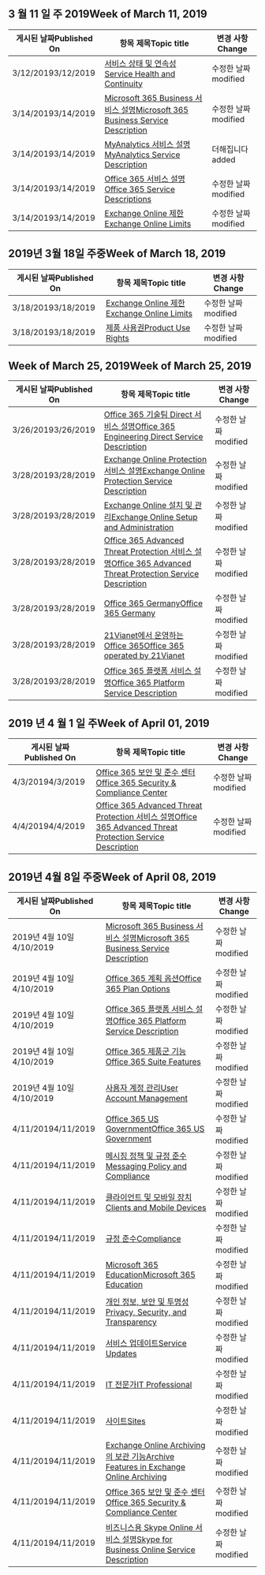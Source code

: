 <!-- This file is generated automatically each week. Changes made to this file will be overwritten.-->




## <a name="week-of-march-11-2019"></a><span data-ttu-id="9b525-101">3 월 11 일 주 2019</span><span class="sxs-lookup"><span data-stu-id="9b525-101">Week of March 11, 2019</span></span>


| <span data-ttu-id="9b525-102">게시된 날짜</span><span class="sxs-lookup"><span data-stu-id="9b525-102">Published On</span></span> |<span data-ttu-id="9b525-103">항목 제목</span><span class="sxs-lookup"><span data-stu-id="9b525-103">Topic title</span></span> | <span data-ttu-id="9b525-104">변경 사항</span><span class="sxs-lookup"><span data-stu-id="9b525-104">Change</span></span> |
|------|------------|--------|
| <span data-ttu-id="9b525-105">3/12/2019</span><span class="sxs-lookup"><span data-stu-id="9b525-105">3/12/2019</span></span> | [<span data-ttu-id="9b525-106">서비스 상태 및 연속성</span><span class="sxs-lookup"><span data-stu-id="9b525-106">Service Health and Continuity</span></span>](/Office365/ServiceDescriptions/office-365-platform-service-description/service-health-and-continuity) | <span data-ttu-id="9b525-107">수정한 날짜</span><span class="sxs-lookup"><span data-stu-id="9b525-107">modified</span></span> |
| <span data-ttu-id="9b525-108">3/14/2019</span><span class="sxs-lookup"><span data-stu-id="9b525-108">3/14/2019</span></span> | [<span data-ttu-id="9b525-109">Microsoft 365 Business 서비스 설명</span><span class="sxs-lookup"><span data-stu-id="9b525-109">Microsoft 365 Business Service Description</span></span>](/Office365/ServiceDescriptions/microsoft-365-business-service-description) | <span data-ttu-id="9b525-110">수정한 날짜</span><span class="sxs-lookup"><span data-stu-id="9b525-110">modified</span></span> |
| <span data-ttu-id="9b525-111">3/14/2019</span><span class="sxs-lookup"><span data-stu-id="9b525-111">3/14/2019</span></span> | [<span data-ttu-id="9b525-112">MyAnalytics 서비스 설명</span><span class="sxs-lookup"><span data-stu-id="9b525-112">MyAnalytics Service Description</span></span>](/Office365/ServiceDescriptions/mya-service-description) | <span data-ttu-id="9b525-113">더해집니다</span><span class="sxs-lookup"><span data-stu-id="9b525-113">added</span></span> |
| <span data-ttu-id="9b525-114">3/14/2019</span><span class="sxs-lookup"><span data-stu-id="9b525-114">3/14/2019</span></span> | [<span data-ttu-id="9b525-115">Office 365 서비스 설명</span><span class="sxs-lookup"><span data-stu-id="9b525-115">Office 365 Service Descriptions </span></span>](/Office365/ServiceDescriptions/office-365-service-descriptions-technet-library) | <span data-ttu-id="9b525-116">수정한 날짜</span><span class="sxs-lookup"><span data-stu-id="9b525-116">modified</span></span> |
| <span data-ttu-id="9b525-117">3/14/2019</span><span class="sxs-lookup"><span data-stu-id="9b525-117">3/14/2019</span></span> | [<span data-ttu-id="9b525-118">Exchange Online 제한</span><span class="sxs-lookup"><span data-stu-id="9b525-118">Exchange Online Limits</span></span>](/Office365/ServiceDescriptions/exchange-online-service-description/exchange-online-limits) | <span data-ttu-id="9b525-119">수정한 날짜</span><span class="sxs-lookup"><span data-stu-id="9b525-119">modified</span></span> |


## <a name="week-of-march-18-2019"></a><span data-ttu-id="9b525-120">2019년 3월 18일 주중</span><span class="sxs-lookup"><span data-stu-id="9b525-120">Week of March 18, 2019</span></span>


| <span data-ttu-id="9b525-121">게시된 날짜</span><span class="sxs-lookup"><span data-stu-id="9b525-121">Published On</span></span> |<span data-ttu-id="9b525-122">항목 제목</span><span class="sxs-lookup"><span data-stu-id="9b525-122">Topic title</span></span> | <span data-ttu-id="9b525-123">변경 사항</span><span class="sxs-lookup"><span data-stu-id="9b525-123">Change</span></span> |
|------|------------|--------|
| <span data-ttu-id="9b525-124">3/18/2019</span><span class="sxs-lookup"><span data-stu-id="9b525-124">3/18/2019</span></span> | [<span data-ttu-id="9b525-125">Exchange Online 제한</span><span class="sxs-lookup"><span data-stu-id="9b525-125">Exchange Online Limits</span></span>](/Office365/ServiceDescriptions/exchange-online-service-description/exchange-online-limits) | <span data-ttu-id="9b525-126">수정한 날짜</span><span class="sxs-lookup"><span data-stu-id="9b525-126">modified</span></span> |
| <span data-ttu-id="9b525-127">3/18/2019</span><span class="sxs-lookup"><span data-stu-id="9b525-127">3/18/2019</span></span> | [<span data-ttu-id="9b525-128">제품 사용권</span><span class="sxs-lookup"><span data-stu-id="9b525-128">Product Use Rights</span></span>](/Office365/ServiceDescriptions/office-365-platform-service-description/product-use-rights) | <span data-ttu-id="9b525-129">수정한 날짜</span><span class="sxs-lookup"><span data-stu-id="9b525-129">modified</span></span> |


## <a name="week-of-march-25-2019"></a><span data-ttu-id="9b525-130">Week of March 25, 2019</span><span class="sxs-lookup"><span data-stu-id="9b525-130">Week of March 25, 2019</span></span>


| <span data-ttu-id="9b525-131">게시된 날짜</span><span class="sxs-lookup"><span data-stu-id="9b525-131">Published On</span></span> |<span data-ttu-id="9b525-132">항목 제목</span><span class="sxs-lookup"><span data-stu-id="9b525-132">Topic title</span></span> | <span data-ttu-id="9b525-133">변경 사항</span><span class="sxs-lookup"><span data-stu-id="9b525-133">Change</span></span> |
|------|------------|--------|
| <span data-ttu-id="9b525-134">3/26/2019</span><span class="sxs-lookup"><span data-stu-id="9b525-134">3/26/2019</span></span> | [<span data-ttu-id="9b525-135">Office 365 기술팀 Direct 서비스 설명</span><span class="sxs-lookup"><span data-stu-id="9b525-135">Office 365 Engineering Direct Service Description</span></span>](/Office365/ServiceDescriptions/office-365-engineering-direct-service-description) | <span data-ttu-id="9b525-136">수정한 날짜</span><span class="sxs-lookup"><span data-stu-id="9b525-136">modified</span></span> |
| <span data-ttu-id="9b525-137">3/28/2019</span><span class="sxs-lookup"><span data-stu-id="9b525-137">3/28/2019</span></span> | [<span data-ttu-id="9b525-138">Exchange Online Protection 서비스 설명</span><span class="sxs-lookup"><span data-stu-id="9b525-138">Exchange Online Protection Service Description</span></span>](/Office365/ServiceDescriptions/exchange-online-protection-service-description/exchange-online-protection-service-description) | <span data-ttu-id="9b525-139">수정한 날짜</span><span class="sxs-lookup"><span data-stu-id="9b525-139">modified</span></span> |
| <span data-ttu-id="9b525-140">3/28/2019</span><span class="sxs-lookup"><span data-stu-id="9b525-140">3/28/2019</span></span> | [<span data-ttu-id="9b525-141">Exchange Online 설치 및 관리</span><span class="sxs-lookup"><span data-stu-id="9b525-141">Exchange Online Setup and Administration</span></span>](/Office365/ServiceDescriptions/exchange-online-service-description/exchange-online-setup-and-administration) | <span data-ttu-id="9b525-142">수정한 날짜</span><span class="sxs-lookup"><span data-stu-id="9b525-142">modified</span></span> |
| <span data-ttu-id="9b525-143">3/28/2019</span><span class="sxs-lookup"><span data-stu-id="9b525-143">3/28/2019</span></span> | [<span data-ttu-id="9b525-144">Office 365 Advanced Threat Protection 서비스 설명</span><span class="sxs-lookup"><span data-stu-id="9b525-144">Office 365 Advanced Threat Protection Service Description</span></span>](/Office365/ServiceDescriptions/office-365-advanced-threat-protection-service-description) | <span data-ttu-id="9b525-145">수정한 날짜</span><span class="sxs-lookup"><span data-stu-id="9b525-145">modified</span></span> |
| <span data-ttu-id="9b525-146">3/28/2019</span><span class="sxs-lookup"><span data-stu-id="9b525-146">3/28/2019</span></span> | [<span data-ttu-id="9b525-147">Office 365 Germany</span><span class="sxs-lookup"><span data-stu-id="9b525-147">Office 365 Germany</span></span>](/Office365/ServiceDescriptions/office-365-platform-service-description/office-365-germany) | <span data-ttu-id="9b525-148">수정한 날짜</span><span class="sxs-lookup"><span data-stu-id="9b525-148">modified</span></span> |
| <span data-ttu-id="9b525-149">3/28/2019</span><span class="sxs-lookup"><span data-stu-id="9b525-149">3/28/2019</span></span> | [<span data-ttu-id="9b525-150">21Vianet에서 운영하는 Office 365</span><span class="sxs-lookup"><span data-stu-id="9b525-150">Office 365 operated by 21Vianet</span></span>](/Office365/ServiceDescriptions/office-365-platform-service-description/office-365-operated-by-21vianet) | <span data-ttu-id="9b525-151">수정한 날짜</span><span class="sxs-lookup"><span data-stu-id="9b525-151">modified</span></span> |
| <span data-ttu-id="9b525-152">3/28/2019</span><span class="sxs-lookup"><span data-stu-id="9b525-152">3/28/2019</span></span> | [<span data-ttu-id="9b525-153">Office 365 플랫폼 서비스 설명</span><span class="sxs-lookup"><span data-stu-id="9b525-153">Office 365 Platform Service Description</span></span>](/Office365/ServiceDescriptions/office-365-platform-service-description/office-365-platform-service-description) | <span data-ttu-id="9b525-154">수정한 날짜</span><span class="sxs-lookup"><span data-stu-id="9b525-154">modified</span></span> |


## <a name="week-of-april-01-2019"></a><span data-ttu-id="9b525-155">2019 년 4 월 1 일 주</span><span class="sxs-lookup"><span data-stu-id="9b525-155">Week of April 01, 2019</span></span>


| <span data-ttu-id="9b525-156">게시된 날짜</span><span class="sxs-lookup"><span data-stu-id="9b525-156">Published On</span></span> |<span data-ttu-id="9b525-157">항목 제목</span><span class="sxs-lookup"><span data-stu-id="9b525-157">Topic title</span></span> | <span data-ttu-id="9b525-158">변경 사항</span><span class="sxs-lookup"><span data-stu-id="9b525-158">Change</span></span> |
|------|------------|--------|
| <span data-ttu-id="9b525-159">4/3/2019</span><span class="sxs-lookup"><span data-stu-id="9b525-159">4/3/2019</span></span> | [<span data-ttu-id="9b525-160">Office 365 보안 및 준수 센터</span><span class="sxs-lookup"><span data-stu-id="9b525-160">Office 365 Security & Compliance Center</span></span>](/Office365/ServiceDescriptions/office-365-platform-service-description/office-365-securitycompliance-center) | <span data-ttu-id="9b525-161">수정한 날짜</span><span class="sxs-lookup"><span data-stu-id="9b525-161">modified</span></span> |
| <span data-ttu-id="9b525-162">4/4/2019</span><span class="sxs-lookup"><span data-stu-id="9b525-162">4/4/2019</span></span> | [<span data-ttu-id="9b525-163">Office 365 Advanced Threat Protection 서비스 설명</span><span class="sxs-lookup"><span data-stu-id="9b525-163">Office 365 Advanced Threat Protection Service Description</span></span>](/Office365/ServiceDescriptions/office-365-advanced-threat-protection-service-description) | <span data-ttu-id="9b525-164">수정한 날짜</span><span class="sxs-lookup"><span data-stu-id="9b525-164">modified</span></span> |


## <a name="week-of-april-08-2019"></a><span data-ttu-id="9b525-165">2019년 4월 8일 주중</span><span class="sxs-lookup"><span data-stu-id="9b525-165">Week of April 08, 2019</span></span>


| <span data-ttu-id="9b525-166">게시된 날짜</span><span class="sxs-lookup"><span data-stu-id="9b525-166">Published On</span></span> |<span data-ttu-id="9b525-167">항목 제목</span><span class="sxs-lookup"><span data-stu-id="9b525-167">Topic title</span></span> | <span data-ttu-id="9b525-168">변경 사항</span><span class="sxs-lookup"><span data-stu-id="9b525-168">Change</span></span> |
|------|------------|--------|
| <span data-ttu-id="9b525-169">2019년 4월 10일</span><span class="sxs-lookup"><span data-stu-id="9b525-169">4/10/2019</span></span> | [<span data-ttu-id="9b525-170">Microsoft 365 Business 서비스 설명</span><span class="sxs-lookup"><span data-stu-id="9b525-170">Microsoft 365 Business Service Description</span></span>](/Office365/ServiceDescriptions/microsoft-365-business-service-description) | <span data-ttu-id="9b525-171">수정한 날짜</span><span class="sxs-lookup"><span data-stu-id="9b525-171">modified</span></span> |
| <span data-ttu-id="9b525-172">2019년 4월 10일</span><span class="sxs-lookup"><span data-stu-id="9b525-172">4/10/2019</span></span> | [<span data-ttu-id="9b525-173">Office 365 계획 옵션</span><span class="sxs-lookup"><span data-stu-id="9b525-173">Office 365 Plan Options</span></span>](/Office365/ServiceDescriptions/office-365-platform-service-description/office-365-plan-options) | <span data-ttu-id="9b525-174">수정한 날짜</span><span class="sxs-lookup"><span data-stu-id="9b525-174">modified</span></span> |
| <span data-ttu-id="9b525-175">2019년 4월 10일</span><span class="sxs-lookup"><span data-stu-id="9b525-175">4/10/2019</span></span> | [<span data-ttu-id="9b525-176">Office 365 플랫폼 서비스 설명</span><span class="sxs-lookup"><span data-stu-id="9b525-176">Office 365 Platform Service Description</span></span>](/Office365/ServiceDescriptions/office-365-platform-service-description/office-365-platform-service-description) | <span data-ttu-id="9b525-177">수정한 날짜</span><span class="sxs-lookup"><span data-stu-id="9b525-177">modified</span></span> |
| <span data-ttu-id="9b525-178">2019년 4월 10일</span><span class="sxs-lookup"><span data-stu-id="9b525-178">4/10/2019</span></span> | [<span data-ttu-id="9b525-179">Office 365 제품군 기능</span><span class="sxs-lookup"><span data-stu-id="9b525-179">Office 365 Suite Features</span></span>](/Office365/ServiceDescriptions/office-365-platform-service-description/office-365-suite-features) | <span data-ttu-id="9b525-180">수정한 날짜</span><span class="sxs-lookup"><span data-stu-id="9b525-180">modified</span></span> |
| <span data-ttu-id="9b525-181">2019년 4월 10일</span><span class="sxs-lookup"><span data-stu-id="9b525-181">4/10/2019</span></span> | [<span data-ttu-id="9b525-182">사용자 계정 관리</span><span class="sxs-lookup"><span data-stu-id="9b525-182">User Account Management</span></span>](/Office365/ServiceDescriptions/office-365-platform-service-description/user-account-management) | <span data-ttu-id="9b525-183">수정한 날짜</span><span class="sxs-lookup"><span data-stu-id="9b525-183">modified</span></span> |
| <span data-ttu-id="9b525-184">4/11/2019</span><span class="sxs-lookup"><span data-stu-id="9b525-184">4/11/2019</span></span> | [<span data-ttu-id="9b525-185">Office 365 US Government</span><span class="sxs-lookup"><span data-stu-id="9b525-185">Office 365 US Government</span></span>](/Office365/ServiceDescriptions/office-365-platform-service-description/office-365-us-government/office-365-us-government) | <span data-ttu-id="9b525-186">수정한 날짜</span><span class="sxs-lookup"><span data-stu-id="9b525-186">modified</span></span> |
| <span data-ttu-id="9b525-187">4/11/2019</span><span class="sxs-lookup"><span data-stu-id="9b525-187">4/11/2019</span></span> | [<span data-ttu-id="9b525-188">메시징 정책 및 규정 준수</span><span class="sxs-lookup"><span data-stu-id="9b525-188">Messaging Policy and Compliance</span></span>](/Office365/ServiceDescriptions/exchange-online-protection-service-description/messaging-policy-and-compliance-servicedesc) | <span data-ttu-id="9b525-189">수정한 날짜</span><span class="sxs-lookup"><span data-stu-id="9b525-189">modified</span></span> |
| <span data-ttu-id="9b525-190">4/11/2019</span><span class="sxs-lookup"><span data-stu-id="9b525-190">4/11/2019</span></span> | [<span data-ttu-id="9b525-191">클라이언트 및 모바일 장치</span><span class="sxs-lookup"><span data-stu-id="9b525-191">Clients and Mobile Devices</span></span>](/Office365/ServiceDescriptions/exchange-online-service-description/clients-and-mobile-devices) | <span data-ttu-id="9b525-192">수정한 날짜</span><span class="sxs-lookup"><span data-stu-id="9b525-192">modified</span></span> |
| <span data-ttu-id="9b525-193">4/11/2019</span><span class="sxs-lookup"><span data-stu-id="9b525-193">4/11/2019</span></span> | [<span data-ttu-id="9b525-194">규정 준수</span><span class="sxs-lookup"><span data-stu-id="9b525-194">Compliance</span></span>](/Office365/ServiceDescriptions/office-365-platform-service-description/compliance-servicedesc) | <span data-ttu-id="9b525-195">수정한 날짜</span><span class="sxs-lookup"><span data-stu-id="9b525-195">modified</span></span> |
| <span data-ttu-id="9b525-196">4/11/2019</span><span class="sxs-lookup"><span data-stu-id="9b525-196">4/11/2019</span></span> | [<span data-ttu-id="9b525-197">Microsoft 365 Education</span><span class="sxs-lookup"><span data-stu-id="9b525-197">Microsoft 365 Education</span></span>](/Office365/ServiceDescriptions/office-365-platform-service-description/microsoft-365-education) | <span data-ttu-id="9b525-198">수정한 날짜</span><span class="sxs-lookup"><span data-stu-id="9b525-198">modified</span></span> |
| <span data-ttu-id="9b525-199">4/11/2019</span><span class="sxs-lookup"><span data-stu-id="9b525-199">4/11/2019</span></span> | [<span data-ttu-id="9b525-200">개인 정보, 보안 및 투명성</span><span class="sxs-lookup"><span data-stu-id="9b525-200">Privacy, Security, and Transparency</span></span>](/Office365/ServiceDescriptions/office-365-platform-service-description/privacy-security-and-transparency) | <span data-ttu-id="9b525-201">수정한 날짜</span><span class="sxs-lookup"><span data-stu-id="9b525-201">modified</span></span> |
| <span data-ttu-id="9b525-202">4/11/2019</span><span class="sxs-lookup"><span data-stu-id="9b525-202">4/11/2019</span></span> | [<span data-ttu-id="9b525-203">서비스 업데이트</span><span class="sxs-lookup"><span data-stu-id="9b525-203">Service Updates</span></span>](/Office365/ServiceDescriptions/office-365-platform-service-description/service-updates) | <span data-ttu-id="9b525-204">수정한 날짜</span><span class="sxs-lookup"><span data-stu-id="9b525-204">modified</span></span> |
| <span data-ttu-id="9b525-205">4/11/2019</span><span class="sxs-lookup"><span data-stu-id="9b525-205">4/11/2019</span></span> | [<span data-ttu-id="9b525-206">IT 전문가</span><span class="sxs-lookup"><span data-stu-id="9b525-206">IT Professional</span></span>](/Office365/ServiceDescriptions/sharepoint-online-service-description/it-professional) | <span data-ttu-id="9b525-207">수정한 날짜</span><span class="sxs-lookup"><span data-stu-id="9b525-207">modified</span></span> |
| <span data-ttu-id="9b525-208">4/11/2019</span><span class="sxs-lookup"><span data-stu-id="9b525-208">4/11/2019</span></span> | [<span data-ttu-id="9b525-209">사이트</span><span class="sxs-lookup"><span data-stu-id="9b525-209">Sites</span></span>](/Office365/ServiceDescriptions/sharepoint-online-service-description/sites-servicedesc) | <span data-ttu-id="9b525-210">수정한 날짜</span><span class="sxs-lookup"><span data-stu-id="9b525-210">modified</span></span> |
| <span data-ttu-id="9b525-211">4/11/2019</span><span class="sxs-lookup"><span data-stu-id="9b525-211">4/11/2019</span></span> | [<span data-ttu-id="9b525-212">Exchange Online Archiving의 보관 기능</span><span class="sxs-lookup"><span data-stu-id="9b525-212">Archive Features in Exchange Online Archiving</span></span>](/Office365/ServiceDescriptions/exchange-online-archiving-service-description/archive-features) | <span data-ttu-id="9b525-213">수정한 날짜</span><span class="sxs-lookup"><span data-stu-id="9b525-213">modified</span></span> |
| <span data-ttu-id="9b525-214">4/11/2019</span><span class="sxs-lookup"><span data-stu-id="9b525-214">4/11/2019</span></span> | [<span data-ttu-id="9b525-215">Office 365 보안 및 준수 센터</span><span class="sxs-lookup"><span data-stu-id="9b525-215">Office 365 Security & Compliance Center</span></span>](/Office365/ServiceDescriptions/office-365-platform-service-description/office-365-securitycompliance-center) | <span data-ttu-id="9b525-216">수정한 날짜</span><span class="sxs-lookup"><span data-stu-id="9b525-216">modified</span></span> |
| <span data-ttu-id="9b525-217">4/11/2019</span><span class="sxs-lookup"><span data-stu-id="9b525-217">4/11/2019</span></span> | [<span data-ttu-id="9b525-218">비즈니스용 Skype Online 서비스 설명</span><span class="sxs-lookup"><span data-stu-id="9b525-218">Skype for Business Online Service Description</span></span>](/Office365/ServiceDescriptions/skype-for-business-online-service-description/skype-for-business-online-service-description) | <span data-ttu-id="9b525-219">수정한 날짜</span><span class="sxs-lookup"><span data-stu-id="9b525-219">modified</span></span> |
